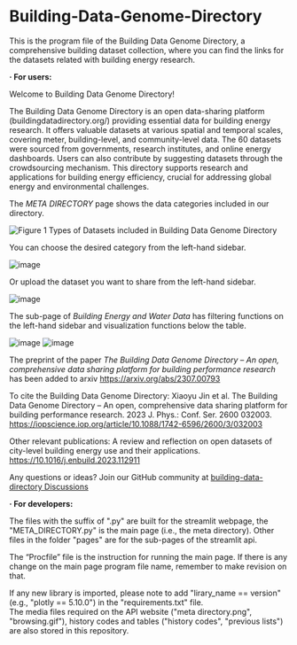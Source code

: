 # Building-Data-Genome-Directory  
This is the program file of the Building Data Genome Directory, a comprehensive building dataset collection, where you can find the links for the datasets related with building energy research.  

**· For users:**

Welcome to Building Data Genome Directory!

The Building Data Genome Directory is an open data-sharing platform (buildingdatadirectory.org/) providing essential data for building energy research. It offers valuable datasets at various spatial and temporal scales, covering meter, building-level, and community-level data. The 60 datasets were sourced from governments, research institutes, and online energy dashboards. Users can also contribute by suggesting datasets through the crowdsourcing mechanism. This directory supports research and applications for building energy efficiency, crucial for addressing global energy and environmental challenges.

The _META DIRECTORY_ page shows the data categories included in our directory.

![Figure 1  Types of Datasets included in Building Data Genome Directory](https://github.com/buds-lab/building-data-directory/assets/79083820/49778a5c-edeb-4263-8fdd-f51f01bfc194)

You can choose the desired category from the left-hand sidebar.

![image](https://github.com/buds-lab/building-data-directory/assets/79083820/911a5696-bb4f-4c5c-aed7-6aa1164b03f0)

Or upload the dataset you want to share from the left-hand sidebar.

![image](https://github.com/buds-lab/building-data-directory/assets/79083820/039e7991-bf38-4212-b404-805414f3519c)

The sub-page of _Building Energy and Water Data_ has filtering functions on the left-hand sidebar and visualization functions below the table.

![image](https://github.com/buds-lab/building-data-directory/assets/79083820/1aebd4d4-3578-457c-954b-776e1ee9c3f3)
![image](https://github.com/buds-lab/building-data-directory/assets/79083820/636e0d54-64ba-41b5-8a67-26901cc637c0)

The preprint of the paper _The Building Data Genome Directory – An open, comprehensive data sharing platform for building performance research_ has been added to arxiv https://arxiv.org/abs/2307.00793

To cite the Building Data Genome Directory:
Xiaoyu Jin et al. The Building Data Genome Directory – An open, comprehensive data sharing platform for building performance research. 2023 J. Phys.: Conf. Ser. 2600 032003. https://iopscience.iop.org/article/10.1088/1742-6596/2600/3/032003

Other relevant publications:
A review and reflection on open datasets of city-level building energy use and their applications. https://10.1016/j.enbuild.2023.112911

Any questions or ideas? Join our GitHub community at [building-data-directory Discussions](https://github.com/buds-lab/building-data-directory/discussions)

**· For developers:**

The files with the suffix of ".py" are built for the streamlit webpage, the "META_DIRECTORY.py" is the main page (i.e., the meta directory). Other files in the folder "pages" are for the sub-pages of the streamlit api.  

The “Procfile” file is the instruction for running the main page. If there is any change on the main page program file name, remember to make revision on that.  

If any new library is imported, please note to add "lirary_name == version" (e.g., "plotly == 5.10.0") in the "requirements.txt" file.  
The media files required on the API website ("meta directory.png", "browsing.gif"), history codes and tables ("history codes", "previous lists") are also stored in this repository.
